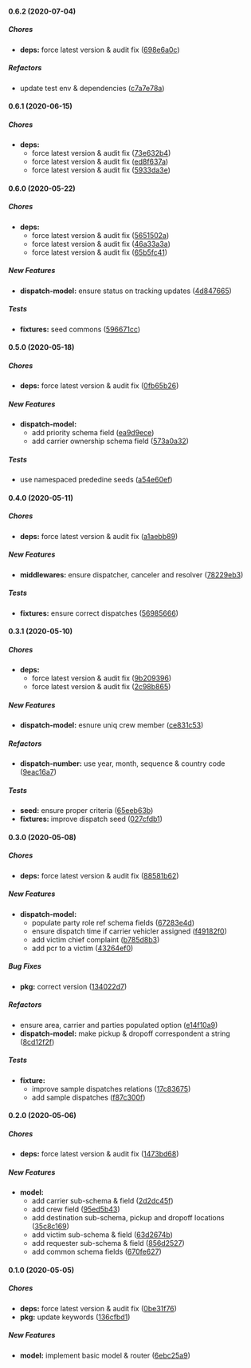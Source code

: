 #### 0.6.2 (2020-07-04)

##### Chores

* **deps:**  force latest version & audit fix ([698e6a0c](https://github.com/codetanzania/ewea-dispatch/commit/698e6a0c9dcf7c2f035a8d4dbd4d8d9214da32bc))

##### Refactors

*  update test env & dependencies ([c7a7e78a](https://github.com/codetanzania/ewea-dispatch/commit/c7a7e78a781e93b639997c9d00ffaf5207f5cd0b))

#### 0.6.1 (2020-06-15)

##### Chores

* **deps:**
  *  force latest version & audit fix ([73e632b4](https://github.com/codetanzania/ewea-dispatch/commit/73e632b405a84cf8231d2b951a01b318a7e8baf8))
  *  force latest version & audit fix ([ed8f637a](https://github.com/codetanzania/ewea-dispatch/commit/ed8f637afd9edbb675aeb28016c4bb33662451ed))
  *  force latest version & audit fix ([5933da3e](https://github.com/codetanzania/ewea-dispatch/commit/5933da3ebcdac5b685c6071baaee3df3be3b5cd6))

#### 0.6.0 (2020-05-22)

##### Chores

* **deps:**
  *  force latest version & audit fix ([5651502a](https://github.com/codetanzania/ewea-dispatch/commit/5651502aa20b7be9492624beafc00722debc736b))
  *  force latest version & audit fix ([46a33a3a](https://github.com/codetanzania/ewea-dispatch/commit/46a33a3a7033b2963ab0ffaacc45c7a7fb3b76e4))
  *  force latest version & audit fix ([65b5fc41](https://github.com/codetanzania/ewea-dispatch/commit/65b5fc41eb4325d12efaac9e6956b7422248ed96))

##### New Features

* **dispatch-model:**  ensure status on tracking updates ([4d847665](https://github.com/codetanzania/ewea-dispatch/commit/4d847665a475424428a13f9114957c86d442a727))

##### Tests

* **fixtures:**  seed commons ([596671cc](https://github.com/codetanzania/ewea-dispatch/commit/596671cc5a5e9fb761e6cd5929086251090c2e00))

#### 0.5.0 (2020-05-18)

##### Chores

* **deps:**  force latest version & audit fix ([0fb65b26](https://github.com/codetanzania/ewea-dispatch/commit/0fb65b26725471cf0cc8f4abc43ab26c9b564bb1))

##### New Features

* **dispatch-model:**
  *  add priority schema field ([ea9d9ece](https://github.com/codetanzania/ewea-dispatch/commit/ea9d9eceaa71b75fd80f0567ad7a01135b09ad44))
  *  add carrier ownership schema field ([573a0a32](https://github.com/codetanzania/ewea-dispatch/commit/573a0a326b1e9e82a373f4c00d4224a81b94b6dd))

##### Tests

*  use namespaced prededine seeds ([a54e60ef](https://github.com/codetanzania/ewea-dispatch/commit/a54e60ef761026dd544f00e82d8c327af31723be))

#### 0.4.0 (2020-05-11)

##### Chores

* **deps:**  force latest version & audit fix ([a1aebb89](https://github.com/codetanzania/ewea-dispatch/commit/a1aebb8907393564cec43e6c150ec06e865beaca))

##### New Features

* **middlewares:**  ensure dispatcher, canceler and resolver ([78229eb3](https://github.com/codetanzania/ewea-dispatch/commit/78229eb32eaa8e3a75d04a16d2c760d3408880f8))

##### Tests

* **fixtures:**  ensure correct dispatches ([56985666](https://github.com/codetanzania/ewea-dispatch/commit/569856668da535f5d21a3775edde99f2c30da5f9))

#### 0.3.1 (2020-05-10)

##### Chores

* **deps:**
  *  force latest version & audit fix ([9b209396](https://github.com/codetanzania/ewea-dispatch/commit/9b2093961f5d5c0b092291a151ee5692efa981a2))
  *  force latest version & audit fix ([2c98b865](https://github.com/codetanzania/ewea-dispatch/commit/2c98b8656014d1825498c04a38924fdf8f060c09))

##### New Features

* **dispatch-model:**  esnure uniq crew member ([ce831c53](https://github.com/codetanzania/ewea-dispatch/commit/ce831c53b292a3258f6f0ea7dcd98b0dd0166116))

##### Refactors

* **dispatch-number:**  use year, month, sequence & country code ([9eac16a7](https://github.com/codetanzania/ewea-dispatch/commit/9eac16a7418c31af896e61f6265a4ed3c298027a))

##### Tests

* **seed:**  ensure proper criteria ([65eeb63b](https://github.com/codetanzania/ewea-dispatch/commit/65eeb63b53e75e1ea7316680a560f92361240db3))
* **fixtures:**  improve dispatch seed ([027cfdb1](https://github.com/codetanzania/ewea-dispatch/commit/027cfdb195e4bc6731417d2342f3f62b448361d9))

#### 0.3.0 (2020-05-08)

##### Chores

* **deps:**  force latest version & audit fix ([88581b62](https://github.com/codetanzania/ewea-dispatch/commit/88581b6255e2a8f243dc8bf1137fbaf1d8f87f49))

##### New Features

* **dispatch-model:**
  *  populate party role ref schema fields ([67283e4d](https://github.com/codetanzania/ewea-dispatch/commit/67283e4d8edc96efa11ab24627ca79a37e3b93a4))
  *  ensure dispatch time if carrier vehicler assigned ([f49182f0](https://github.com/codetanzania/ewea-dispatch/commit/f49182f0be67396993cd3114c26f0b969b67d690))
  *  add victim chief complaint ([b785d8b3](https://github.com/codetanzania/ewea-dispatch/commit/b785d8b3f57223e26fb0de448828abed0b1dc1a0))
  *  add pcr to a victim ([43264ef0](https://github.com/codetanzania/ewea-dispatch/commit/43264ef0da04683f84a63d6bcb22427b8a97621f))

##### Bug Fixes

* **pkg:**  correct version ([134022d7](https://github.com/codetanzania/ewea-dispatch/commit/134022d70faadda3088092575e22691378648640))

##### Refactors

*  ensure area, carrier and parties populated option ([e14f10a9](https://github.com/codetanzania/ewea-dispatch/commit/e14f10a9e96a6614da214ad5bdbcb8391d26ee29))
* **dispatch-model:**  make pickup & dropoff correspondent a string ([8cd12f2f](https://github.com/codetanzania/ewea-dispatch/commit/8cd12f2f0d21e95b2d427f67d8e80ac20de2da67))

##### Tests

* **fixture:**
  *  improve sample dispatches relations ([17c83675](https://github.com/codetanzania/ewea-dispatch/commit/17c836757995d1f1291a9ca2fb30b73c6ffafd19))
  *  add sample dispatches ([f87c300f](https://github.com/codetanzania/ewea-dispatch/commit/f87c300f8833f90e6a5eac00fd16686d9cd1dba5))

#### 0.2.0 (2020-05-06)

##### Chores

* **deps:**  force latest version & audit fix ([1473bd68](https://github.com/codetanzania/ewea-dispatch/commit/1473bd68ebc687e408f3a690a1eaa053faf198d6))

##### New Features

* **model:**
  *  add carrier sub-schema & field ([2d2dc45f](https://github.com/codetanzania/ewea-dispatch/commit/2d2dc45f0e1cee3c1ec330eb7f5cad74bb5ceb6a))
  *  add crew field ([95ed5b43](https://github.com/codetanzania/ewea-dispatch/commit/95ed5b43df9248fad5f5f105fd1b620fda14e5f6))
  *  add destination sub-schema, pickup and dropoff locations ([35c8c169](https://github.com/codetanzania/ewea-dispatch/commit/35c8c16960dc3bce4558754d72267d178d4255b0))
  *  add victim sub-schema & field ([63d2674b](https://github.com/codetanzania/ewea-dispatch/commit/63d2674b0b10a2a4fb6f9fdf8202154555bca594))
  *  add requester sub-schema & field ([856d2527](https://github.com/codetanzania/ewea-dispatch/commit/856d25270cfe9ccec8ffde5bea9758f3a63e0f09))
  *  add common schema fields ([670fe627](https://github.com/codetanzania/ewea-dispatch/commit/670fe627405ce2105398f494f6397da04a2e7a12))

#### 0.1.0 (2020-05-05)

##### Chores

* **deps:**  force latest version & audit fix ([0be31f76](https://github.com/codetanzania/ewea-dispatch/commit/0be31f76f4d15a28a3101e98b2184e98ae43b9bc))
* **pkg:**  update keywords ([136cfbd1](https://github.com/codetanzania/ewea-dispatch/commit/136cfbd1c82b5bb013b6947a3c1b5ccb5c0ab260))

##### New Features

* **model:**  implement basic model & router ([6ebc25a9](https://github.com/codetanzania/ewea-dispatch/commit/6ebc25a9fd56d7afe2098b233cd9645a2b51388e))

